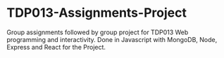 # TDP013-Assignments-Project
Group assignments followed by group project for TDP013 Web programming and interactivity. Done in Javascript with MongoDB, Node, Express and React for the Project. 
